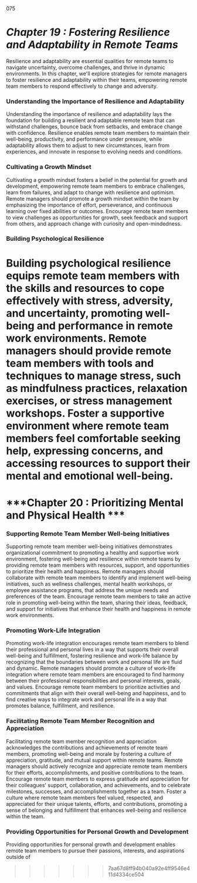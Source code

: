 075



# ***Chapter 19 : Fostering Resilience and Adaptability in Remote Teams***



Resilience and adaptability are essential qualities for remote teams to navigate uncertainty, overcome challenges, and thrive in dynamic environments. In this chapter, we'll explore strategies for remote managers to foster resilience and adaptability within their teams, empowering remote team members to respond effectively to change and adversity.

### **Understanding the Importance of Resilience and Adaptability**

Understanding the importance of resilience and adaptability lays the foundation for building a resilient and adaptable remote team that can withstand challenges, bounce back from setbacks, and embrace change with confidence. Resilience enables remote team members to maintain their well-being, productivity, and performance under pressure, while adaptability allows them to adjust to new circumstances, learn from experiences, and innovate in response to evolving needs and conditions.

### **Cultivating a Growth Mindset**

Cultivating a growth mindset fosters a belief in the potential for growth and development, empowering remote team members to embrace challenges, learn from failures, and adapt to change with resilience and optimism. Remote managers should promote a growth mindset within the team by emphasizing the importance of effort, perseverance, and continuous learning over fixed abilities or outcomes. Encourage remote team members to view challenges as opportunities for growth, seek feedback and support from others, and approach change with curiosity and open-mindedness.

### **Building Psychological Resilience**

Building psychological resilience equips remote team members with the skills and resources to cope effectively with stress, adversity, and uncertainty, promoting well-being and performance in remote work environments. Remote managers should provide remote team members with tools and techniques to manage stress, such as mindfulness practices, relaxation exercises, or stress management workshops. Foster a supportive environment where remote team members feel comfortable seeking help, expressing concerns, and accessing resources to support their mental and emotional well-being.
=======
# ***Chapter 20 : Prioritizing Mental and Physical Health ***

### **Supporting Remote Team Member Well-being Initiatives**

Supporting remote team member well-being initiatives demonstrates organizational commitment to promoting a healthy and supportive work environment, fostering well-being and resilience within remote teams by providing remote team members with resources, support, and opportunities to prioritize their health and happiness. Remote managers should collaborate with remote team members to identify and implement well-being initiatives, such as wellness challenges, mental health workshops, or employee assistance programs, that address the unique needs and preferences of the team. Encourage remote team members to take an active role in promoting well-being within the team, sharing their ideas, feedback, and support for initiatives that enhance their health and happiness in remote work environments.

### **Promoting Work-Life Integration**

Promoting work-life integration encourages remote team members to blend their professional and personal lives in a way that supports their overall well-being and fulfillment, fostering resilience and work-life balance by recognizing that the boundaries between work and personal life are fluid and dynamic. Remote managers should promote a culture of work-life integration where remote team members are encouraged to find harmony between their professional responsibilities and personal interests, goals, and values. Encourage remote team members to prioritize activities and commitments that align with their overall well-being and happiness, and to find creative ways to integrate work and personal life in a way that promotes balance, fulfillment, and resilience.

### **Facilitating Remote Team Member Recognition and Appreciation**

Facilitating remote team member recognition and appreciation acknowledges the contributions and achievements of remote team members, promoting well-being and morale by fostering a culture of appreciation, gratitude, and mutual support within remote teams. Remote managers should actively recognize and appreciate remote team members for their efforts, accomplishments, and positive contributions to the team. Encourage remote team members to express gratitude and appreciation for their colleagues' support, collaboration, and achievements, and to celebrate milestones, successes, and accomplishments together as a team. Foster a culture where remote team members feel valued, respected, and appreciated for their unique talents, efforts, and contributions, promoting a sense of belonging and fulfillment that enhances well-being and resilience within the team.

### **Providing Opportunities for Personal Growth and Development**

Providing opportunities for personal growth and development enables remote team members to pursue their passions, interests, and aspirations outside of
>>>>>>> 7aa67d8ff94b040a92e4ff9546e411d4334ce504
